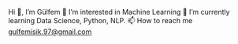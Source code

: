 Hi 👋, I’m Gülfem
👀 I’m interested in Machine Learning
🌱 I’m currently learning Data Science, Python, NLP.
📫 How to reach me gulfemisik.97@gmail.com
